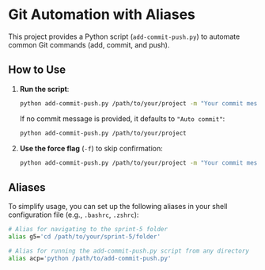 # Git Automation with Aliases

This project provides a Python script (`add-commit-push.py`) to automate common Git commands (add, commit, and push).

## How to Use

1. **Run the script**:

    ```bash
    python add-commit-push.py /path/to/your/project -m "Your commit message"
    ```

    If no commit message is provided, it defaults to `"Auto commit"`:

    ```bash
    python add-commit-push.py /path/to/your/project
    ```

2. **Use the force flag** (`-f`) to skip confirmation:

    ```bash
    python add-commit-push.py /path/to/your/project -m "Your commit message" -f
    ```

## Aliases

To simplify usage, you can set up the following aliases in your shell configuration file (e.g., `.bashrc`, `.zshrc`):

```bash
# Alias for navigating to the sprint-5 folder
alias g5='cd /path/to/your/sprint-5/folder'

# Alias for running the add-commit-push.py script from any directory
alias acp='python /path/to/add-commit-push.py'
